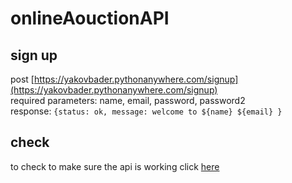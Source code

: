 # onlineAouctionAPI
## sign up
post [https://yakovbader.pythonanywhere.com/signup](https://yakovbader.pythonanywhere.com/signup)    
required parameters: name, email, password, password2      
response: `{status: ok, message: welcome to ${name} ${email} }`
## check
to check to make sure the api is working click [here](https://yakovbader.pythonanywhere.com/)
